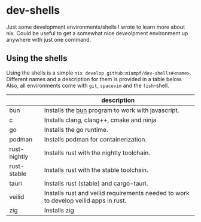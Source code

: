 # dev-shells

Just some development environments/shells I wrote to learn more about nix. Could be useful to get a somewhat nice deveolpment environment up anywhere with just one command.

## Using the shells

Using the shells is a simple `nix develop github:miampf/dev-shells#<name>`. Different names and a description for them is provided in a table below. Also, all environments come with `git`, `spacevim` and the `fish`-shell.


| <name>       | description                                                                          |
|--------------|--------------------------------------------------------------------------------------|
| bun          | Installs the [bun](https://bun.sh/) program to work with javascript.                 |
| c            | Installs clang, clang++, cmake and ninja                                             |
| go           | Installs the go runtime.                                                             |
| podman       | Installs podman for containerization.                                                |
| rust-nightly | Installs rust with the nightly toolchain.                                            |
| rust-stable  | Installs rust with the stable toolchain.                                             |
| tauri        | Installs rust (stable) and cargo-tauri.                                              |
| veilid       | Installs rust and veilid requirements needed to work to develop veilid apps in rust. |
| zig          | Installs zig                                                                         |
